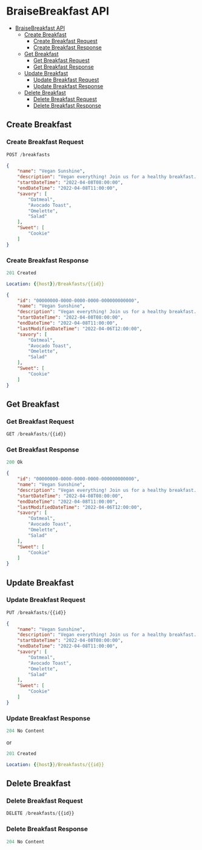 # BraiseBreakfast API

- [BraiseBreakfast API](#braise-breakfast-api)
  - [Create Breakfast](#create-breakfast)
    - [Create Breakfast Request](#create-breakfast-request)
    - [Create Breakfast Response](#create-breakfast-response)
  - [Get Breakfast](#get-breakfast)
    - [Get Breakfast Request](#get-breakfast-request)
    - [Get Breakfast Response](#get-breakfast-response)
  - [Update Breakfast](#update-breakfast)
    - [Update Breakfast Request](#update-breakfast-request)
    - [Update Breakfast Response](#update-breakfast-response)
  - [Delete Breakfast](#delete-breakfast)
    - [Delete Breakfast Request](#delete-breakfast-request)
    - [Delete Breakfast Response](#delete-breakfast-response)

## Create Breakfast

### Create Breakfast Request

```js
POST /breakfasts
```

```json
{
    "name": "Vegan Sunshine",
    "description": "Vegan everything! Join us for a healthy breakfast..",
    "startDateTime": "2022-04-08T08:00:00",
    "endDateTime": "2022-04-08T11:00:00",
    "savory": [
        "Oatmeal",
        "Avocado Toast",
        "Omelette",
        "Salad"
    ],
    "Sweet": [
        "Cookie"
    ]
}
```

### Create Breakfast Response

```js
201 Created
```

```yml
Location: {{host}}/Breakfasts/{{id}}
```

```json
{
    "id": "00000000-0000-0000-0000-000000000000",
    "name": "Vegan Sunshine",
    "description": "Vegan everything! Join us for a healthy breakfast..",
    "startDateTime": "2022-04-08T08:00:00",
    "endDateTime": "2022-04-08T11:00:00",
    "lastModifiedDateTime": "2022-04-06T12:00:00",
    "savory": [
        "Oatmeal",
        "Avocado Toast",
        "Omelette",
        "Salad"
    ],
    "Sweet": [
        "Cookie"
    ]
}
```

## Get Breakfast

### Get Breakfast Request

```js
GET /breakfasts/{{id}}
```

### Get Breakfast Response

```js
200 Ok
```

```json
{
    "id": "00000000-0000-0000-0000-000000000000",
    "name": "Vegan Sunshine",
    "description": "Vegan everything! Join us for a healthy breakfast..",
    "startDateTime": "2022-04-08T08:00:00",
    "endDateTime": "2022-04-08T11:00:00",
    "lastModifiedDateTime": "2022-04-06T12:00:00",
    "savory": [
        "Oatmeal",
        "Avocado Toast",
        "Omelette",
        "Salad"
    ],
    "Sweet": [
        "Cookie"
    ]
}
```

## Update Breakfast

### Update Breakfast Request

```js
PUT /breakfasts/{{id}}
```

```json
{
    "name": "Vegan Sunshine",
    "description": "Vegan everything! Join us for a healthy breakfast..",
    "startDateTime": "2022-04-08T08:00:00",
    "endDateTime": "2022-04-08T11:00:00",
    "savory": [
        "Oatmeal",
        "Avocado Toast",
        "Omelette",
        "Salad"
    ],
    "Sweet": [
        "Cookie"
    ]
}
```

### Update Breakfast Response

```js
204 No Content
```

or

```js
201 Created
```

```yml
Location: {{host}}/Breakfasts/{{id}}
```

## Delete Breakfast

### Delete Breakfast Request

```js
DELETE /breakfasts/{{id}}
```

### Delete Breakfast Response

```js
204 No Content
```
